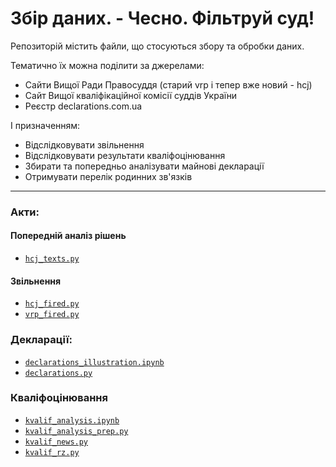 # Збір даних. - Чесно. Фільтруй суд!

Репозиторій містить файли, що стосуються збору та обробки даних. 

Тематично їх можна поділити за джерелами:
* Сайти Вищої Ради Правосуддя (старий vrp і тепер вже новий - hcj)
* Сайт Вищої кваліфікаційної комісії суддів України
* Реєстр declarations.com.ua

І призначенням:
* Відслідковувати звільнення 
[]()
* Відслідковувати результати кваліфоцінювання
[]()
* Збирати та попередньо аналізувати майнові декларації
* Отримувати перелік родинних зв'язків
[]()
---

### Акти:
#### Попередній аналіз рішень
* [`hcj_texts.py`](https://github.com/hp0404/CFJ/blob/master/hcj_texts.py) 

#### Звільнення
* [`hcj_fired.py`](https://github.com/hp0404/CFJ/blob/master/hcj_fired.py)
* [`vrp_fired.py`](https://github.com/hp0404/CFJ/blob/master/vrp_fired.py) 

### Декларації: 

* [`declarations_illustration.ipynb`](https://nbviewer.jupyter.org/github/hp0404/CFJ/blob/master/declarations_illustration.ipynb) 
* [`declarations.py`](https://github.com/hp0404/CFJ/blob/master/declarations.py) 

### Кваліфоцінювання
* [`kvalif_analysis.ipynb`](https://nbviewer.jupyter.org/github/hp0404/CFJ/blob/master/kvalif_analysis.ipynb)
* [`kvalif_analysis_prep.py`](https://github.com/hp0404/CFJ/blob/master/kvalif_analysis_prep.py)
* [`kvalif_news.py`](https://github.com/hp0404/CFJ/blob/master/kvalif_news.py)
* [`kvalif_rz.py`](https://github.com/hp0404/CFJ/blob/master/kvalif_rz.py)
